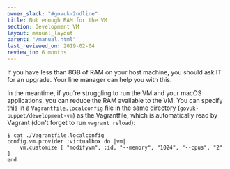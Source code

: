 ```yaml
---
owner_slack: "#govuk-2ndline"
title: Not enough RAM for the VM
section: Development VM
layout: manual_layout
parent: "/manual.html"
last_reviewed_on: 2019-02-04
review_in: 6 months
---
```


If you have less than 8GB of RAM on your host machine, you should ask IT for
an upgrade. Your line manager can help you with this.

In the meantime, if you're struggling to run the VM and your macOS applications,
you can reduce the RAM available to the VM. You can specify this in a
`Vagrantfile.localconfig` file in the same directory (`govuk-puppet/development-vm`)
as the Vagrantfile, which is automatically read by Vagrant (don't forget to run
`vagrant reload`):

```shell
$ cat ./Vagrantfile.localconfig
config.vm.provider :virtualbox do |vm|
    vm.customize [ "modifyvm", :id, "--memory", "1024", "--cpus", "2" ]
end
```
